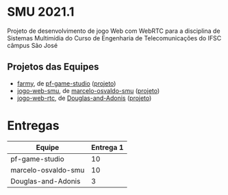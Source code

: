 # SMU 2021.1

Projeto de desenvolvimento de jogo Web com WebRTC para a disciplina de Sistemas Multimídia do Curso de Engenharia de Telecomunicações do IFSC câmpus São José

## Projetos das Equipes

- [farmy](https://github.com/pf-game-studio/farmy), de [pf-game-studio](https://github.com/pf-game-studio) ([projeto](https://github.com/pf-game-studio/farmy/projects/1?fullscreen=true))
- [jogo-web-smu](https://github.com/marcelo-osvaldo-smu/jogo-web-smu), de [marcelo-osvaldo-smu](https://github.com/marcelo-osvaldo-smu) ([projeto](https://github.com/marcelo-osvaldo-smu/jogo-web-smu/projects/1?fullscreen=true))
- [jogo-web-rtc](https://github.com/Douglas-and-Adonis/jogo-web-rtc), de [Douglas-and-Adonis](https://github.com/Douglas-and-Adonis) ([projeto](https://github.com/Douglas-and-Adonis/jogo-web-rtc/projects/1?fullscreen=true))

# Entregas

| Equipe              | Entrega 1 |
| ------------------- | --------- |
| pf-game-studio      | 10        |
| marcelo-osvaldo-smu | 10        |
| Douglas-and-Adonis  | 3         |
